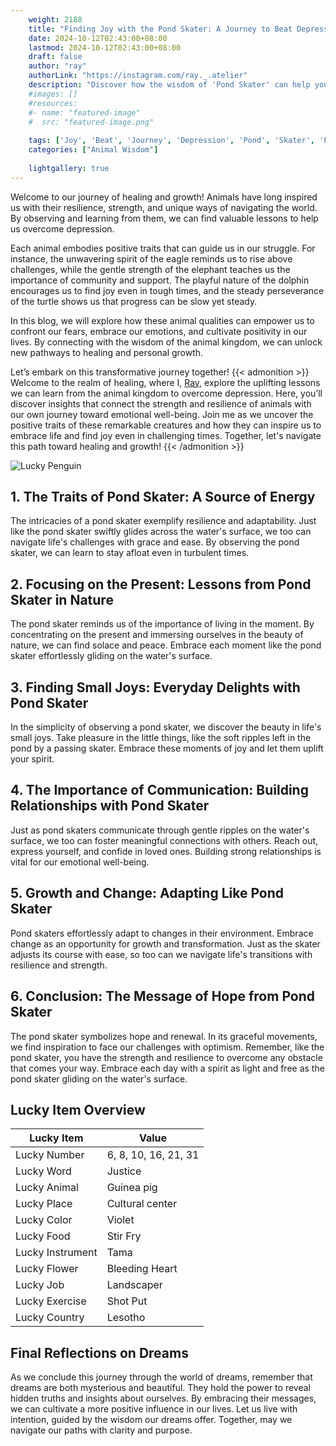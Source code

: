 ```yaml
---
    weight: 2188
    title: "Finding Joy with the Pond Skater: A Journey to Beat Depression"  # Assuming 'title' column exists
    date: 2024-10-12T02:43:00+08:00
    lastmod: 2024-10-12T02:43:00+08:00
    draft: false
    author: "ray"
    authorLink: "https://instagram.com/ray._.atelier"
    description: "Discover how the wisdom of 'Pond Skater' can help you overcome depression and find joy in your life journey."
    #images: []
    #resources:
    #- name: "featured-image"
    #  src: "featured-image.png"
    
    tags: ['Joy', 'Beat', 'Journey', 'Depression', 'Pond', 'Skater', 'Finding']
    categories: ["Animal Wisdom"]
    
    lightgallery: true
---
```

    
Welcome to our journey of healing and growth! Animals have long inspired us with their resilience, strength, and unique ways of navigating the world. By observing and learning from them, we can find valuable lessons to help us overcome depression.

Each animal embodies positive traits that can guide us in our struggle. For instance, the unwavering spirit of the eagle reminds us to rise above challenges, while the gentle strength of the elephant teaches us the importance of community and support. The playful nature of the dolphin encourages us to find joy even in tough times, and the steady perseverance of the turtle shows us that progress can be slow yet steady.

In this blog, we will explore how these animal qualities can empower us to confront our fears, embrace our emotions, and cultivate positivity in our lives. By connecting with the wisdom of the animal kingdom, we can unlock new pathways to healing and personal growth.

Let’s embark on this transformative journey together!
{{< admonition >}}
Welcome to the realm of healing, where I, [Ray](https://instagram.com/ray._.atelier), explore the uplifting lessons we can learn from the animal kingdom to overcome depression. Here, you’ll discover insights that connect the strength and resilience of animals with our own journey toward emotional well-being. Join me as we uncover the positive traits of these remarkable creatures and how they can inspire us to embrace life and find joy even in challenging times. Together, let's navigate this path toward healing and growth!
{{< /admonition >}}

![Lucky Penguin](https://cdn.pixabay.com/photo/2024/09/07/02/34/penguins-9028827_1280.jpg "Lucky Penguin")

## 1. The Traits of Pond Skater: A Source of Energy
The intricacies of a pond skater exemplify resilience and adaptability. Just like the pond skater swiftly glides across the water's surface, we too can navigate life's challenges with grace and ease. By observing the pond skater, we can learn to stay afloat even in turbulent times.

## 2. Focusing on the Present: Lessons from Pond Skater in Nature
The pond skater reminds us of the importance of living in the moment. By concentrating on the present and immersing ourselves in the beauty of nature, we can find solace and peace. Embrace each moment like the pond skater effortlessly gliding on the water's surface.

## 3. Finding Small Joys: Everyday Delights with Pond Skater
In the simplicity of observing a pond skater, we discover the beauty in life's small joys. Take pleasure in the little things, like the soft ripples left in the pond by a passing skater. Embrace these moments of joy and let them uplift your spirit.

## 4. The Importance of Communication: Building Relationships with Pond Skater
Just as pond skaters communicate through gentle ripples on the water's surface, we too can foster meaningful connections with others. Reach out, express yourself, and confide in loved ones. Building strong relationships is vital for our emotional well-being.

## 5. Growth and Change: Adapting Like Pond Skater
Pond skaters effortlessly adapt to changes in their environment. Embrace change as an opportunity for growth and transformation. Just as the skater adjusts its course with ease, so too can we navigate life's transitions with resilience and strength.

## 6. Conclusion: The Message of Hope from Pond Skater
The pond skater symbolizes hope and renewal. In its graceful movements, we find inspiration to face our challenges with optimism. Remember, like the pond skater, you have the strength and resilience to overcome any obstacle that comes your way. Embrace each day with a spirit as light and free as the pond skater gliding on the water's surface.


## Lucky Item Overview
| Lucky Item          | Value              |
|---------------|--------------------|
| Lucky Number        | 6, 8, 10, 16, 21, 31  |
| Lucky Word          | Justice |
| Lucky Animal        | Guinea pig |
| Lucky Place         | Cultural center     |
| Lucky Color         | Violet     |
| Lucky Food          | Stir Fry      |
| Lucky Instrument    | Tama |
| Lucky Flower        | Bleeding Heart    |
| Lucky Job           | Landscaper       |
| Lucky Exercise      | Shot Put  |
| Lucky Country       | Lesotho    |


##  Final Reflections on Dreams

As we conclude this journey through the world of dreams, remember that dreams are both mysterious and beautiful. They hold the power to reveal hidden truths and insights about ourselves. By embracing their messages, we can cultivate a more positive influence in our lives. Let us live with intention, guided by the wisdom our dreams offer. Together, may we navigate our paths with clarity and purpose.

